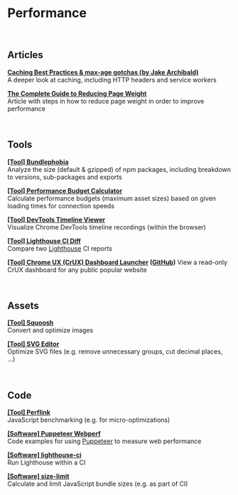 # Performance

<br>

## Articles

**[Caching Best Practices & max-age gotchas (by Jake Archibald)](https://jakearchibald.com/2016/caching-best-practices)**<br>
A deeper look at caching, including HTTP headers and service workers

**[The Complete Guide to Reducing Page Weight](https://www.sitepoint.com/complete-guide-reducing-page-weight/)**<br>
Article with steps in how to reduce page weight in order to improve performance

<br>

## Tools

**[[Tool] Bundlephobia](https://bundlephobia.com)**<br>
Analyze the size (default & gzipped) of npm packages, including breakdown to versions, sub-packages and exports

**[[Tool] Performance Budget Calculator](https://www.performancebudget.io)**<br>
Calculate performance budgets (maximum asset sizes) based on given loading times for connection speeds

**[[Tool] DevTools Timeline Viewer](https://chromedevtools.github.io/timeline-viewer)**<br>
Visualize Chrome DevTools timeline recordings (within the browser)

**[[Tool] Lighthouse CI Diff](https://googlechrome.github.io/lighthouse-ci/viewer/)**<br>
Compare two [Lighthouse](https://developers.google.com/web/tools/lighthouse) CI reports

**[[Tool] Chrome UX (CrUX) Dashboard Launcher](https://rviscomi.github.io/crux-dash-launcher) ([GitHub](https://github.com/rviscomi/crux-dash-launcher))**
View a read-only CrUX dashboard for any public popular website

<br>

## Assets

**[[Tool] Squoosh](https://squoosh.app/)**<br>
Convert and optimize images

**[[Tool] SVG Editor](https://petercollingridge.appspot.com/svg-editor)**<br>
Optimize SVG files (e.g. remove unnecessary groups, cut decimal places, ...)

<br>

## Code

**[[Tool] Perflink](https://perf.link)**<br>
JavaScript benchmarking (e.g. for micro-optimizations)

**[[Software] Puppeteer Webperf](https://github.com/addyosmani/puppeteer-webperf)**<br>
Code examples for using [Puppeteer](https://github.com/puppeteer/puppeteer) to measure web performance

**[[Software] lighthouse-ci](https://github.com/GoogleChrome/lighthouse-ci)**<br>
Run Lighthouse within a CI

**[[Software] size-limit](https://github.com/ai/size-limit)**<br>
Calculate and limit JavaScript bundle sizes (e.g. as part of CI)
